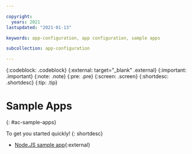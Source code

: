 ```yaml
---

copyright:
  years: 2021
lastupdated: "2021-01-13"

keywords: app-configuration, app configuration, sample apps

subcollection: app-configuration

---
```


{:codeblock: .codeblock}
{:external: target="_blank" .external}
{:important: .important}
{:note: .note}
{:pre: .pre}
{:screen: .screen}
{:shortdesc: .shortdesc}
{:tip: .tip}

# Sample Apps
{: #ac-sample-apps}

To get you started quickly!
{: shortdesc}

- [Node.JS sample app](https://github.com/IBM/appconfiguration-samples/tree/main/node){:external}
<!--  Java sample app  Python sample app -->
